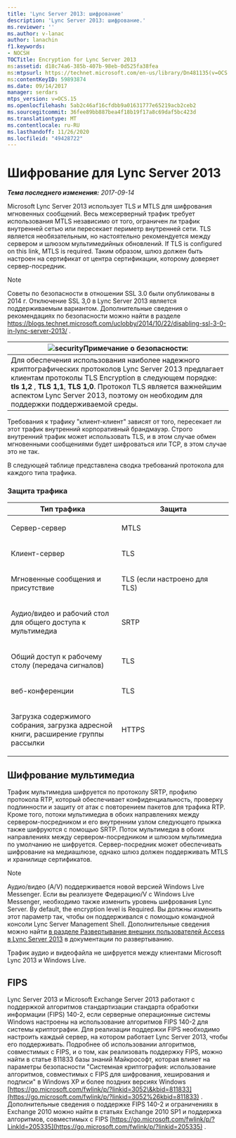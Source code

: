 ```yaml
---
title: 'Lync Server 2013: шифрование'
description: 'Lync Server 2013: шифрование.'
ms.reviewer: ''
ms.author: v-lanac
author: lanachin
f1.keywords:
- NOCSH
TOCTitle: Encryption for Lync Server 2013
ms:assetid: d18c74a6-385b-407b-98eb-0d525fa38fea
ms:mtpsurl: https://technet.microsoft.com/en-us/library/Dn481135(v=OCS.15)
ms:contentKeyID: 59893874
ms.date: 09/14/2017
manager: serdars
mtps_version: v=OCS.15
ms.openlocfilehash: 5ab2c46af16cfdbb9a01631777e65219acb2ceb2
ms.sourcegitcommit: 36fee89bb887bea4f18b19f17a8c69daf5bc423d
ms.translationtype: MT
ms.contentlocale: ru-RU
ms.lasthandoff: 11/26/2020
ms.locfileid: "49428722"
---
```

# <a name="encryption-for-lync-server-2013"></a>Шифрование для Lync Server 2013

<div data-xmlns="http://www.w3.org/1999/xhtml">

<div class="topic" data-xmlns="http://www.w3.org/1999/xhtml" data-msxsl="urn:schemas-microsoft-com:xslt" data-cs="https://msdn.microsoft.com/">

<div data-asp="https://msdn2.microsoft.com/asp">



</div>

<div id="mainSection">

<div id="mainBody">

<span> </span>

_**Тема последнего изменения:** 2017-09-14_

Microsoft Lync Server 2013 использует TLS и MTLS для шифрования мгновенных сообщений. Весь межсерверный трафик требует использования MTLS независимо от того, ограничен ли трафик внутренней сетью или пересекает периметр внутренней сети. TLS является необязательным, но настоятельно рекомендуется между сервером и шлюзом мультимедийных обновлений. If TLS is configured on this link, MTLS is required. Таким образом, шлюз должен быть настроен на сертификат от центра сертификации, которому доверяет сервер-посредник.

<div>


> [!NOTE]  
> Советы по безопасности в отношении SSL 3.0 были опубликованы в 2014 г. Отключение SSL 3,0 в Lync Server 2013 является поддерживаемым вариантом. Дополнительные сведения о рекомендациях по безопасности можно найти в разделе <A class=uri href="https://blogs.technet.microsoft.com/uclobby/2014/10/22/disabling-ssl-3-0-in-lync-server-2013/">https://blogs.technet.microsoft.com/uclobby/2014/10/22/disabling-ssl-3-0-in-lync-server-2013/</A> .



</div>

<div>

<table>
<thead>
<tr class="header">
<th><img src="images/Gg398321.security(OCS.15).gif" title="разрешения" alt="security" />Примечание о безопасности:</th>
</tr>
</thead>
<tbody>
<tr class="odd">
<td>Для обеспечения использования наиболее надежного криптографических протоколов Lync Server 2013 предлагает клиентам протоколы TLS Encryption в следующем порядке: <strong>tls 1,2</strong> , <strong>TLS 1,1</strong>, <strong>TLS 1,0</strong>. Протокол TLS является важнейшим аспектом Lync Server 2013, поэтому он необходим для поддержки поддерживаемой среды.</td>
</tr>
</tbody>
</table>


</div>

Требования к трафику "клиент-клиент" зависят от того, пересекает ли этот трафик внутренний корпоративный брандмауэр. Строго внутренний трафик может использовать TLS, и в этом случае обмен мгновенными сообщениями будет шифроваться или TCP, в этом случае это не так.

В следующей таблице представлена сводка требований протокола для каждого типа трафика.

### <a name="traffic-protection"></a>Защита трафика

<table>
<colgroup>
<col style="width: 50%" />
<col style="width: 50%" />
</colgroup>
<thead>
<tr class="header">
<th>Тип трафика</th>
<th>Защита</th>
</tr>
</thead>
<tbody>
<tr class="odd">
<td><p>Сервер-сервер</p></td>
<td><p>MTLS</p></td>
</tr>
<tr class="even">
<td><p>Клиент-сервер</p></td>
<td><p>TLS</p></td>
</tr>
<tr class="odd">
<td><p>Мгновенные сообщения и присутствие</p></td>
<td><p>TLS (если настроено для TLS)</p></td>
</tr>
<tr class="even">
<td><p>Аудио/видео и рабочий стол для общего доступа к мультимедиа</p></td>
<td><p>SRTP</p></td>
</tr>
<tr class="odd">
<td><p>Общий доступ к рабочему столу (передача сигналов)</p></td>
<td><p>TLS</p></td>
</tr>
<tr class="even">
<td><p>веб-конференции</p></td>
<td><p>TLS</p></td>
</tr>
<tr class="odd">
<td><p>Загрузка содержимого собрания, загрузка адресной книги, расширение группы рассылки</p></td>
<td><p>HTTPS</p></td>
</tr>
</tbody>
</table>


<div>

## <a name="media-encryption"></a>Шифрование мультимедиа

Трафик мультимедиа шифруется по протоколу SRTP, профилю протокола RTP, который обеспечивает конфиденциальность, проверку подлинности и защиту от атак с повторением пакетов для трафика RTP. Кроме того, потоки мультимедиа в обоих направлениях между сервером-посредником и его внутренним узлом следующего прыжка также шифруются с помощью SRTP. Поток мультимедиа в обоих направлениях между сервером-посредником и шлюзом мультимедиа по умолчанию не шифруется. Сервер-посредник может обеспечивать шифрование на медиашлюзе, однако шлюз должен поддерживать MTLS и хранилище сертификатов.

<div>


> [!NOTE]  
> Аудио/видео (A/V) поддерживается новой версией Windows Live Messenger. Если вы реализуете Федерацию/V с Windows Live Messenger, необходимо также изменить уровень шифрования Lync Server. By default, the encryption level is Required. Вы должны изменить этот параметр так, чтобы он поддерживался с помощью командной консоли Lync Server Management Shell. Дополнительные сведения можно найти <A href="lync-server-2013-deploying-external-user-access.md">в разделе Развертывание внешних пользователей Access в Lync Server 2013</A> в документации по развертыванию.



</div>

Трафик аудио и видеофайла не шифруется между клиентами Microsoft Lync 2013 и Windows Live.

</div>

<div>

## <a name="fips"></a>FIPS

Lync Server 2013 и Microsoft Exchange Server 2013 работают с поддержкой алгоритмов стандартизации стандарта обработки информации (FIPS) 140-2, если серверные операционные системы Windows настроены на использование алгоритмов FIPS 140-2 для системы криптографии. Для реализации поддержки FIPS необходимо настроить каждый сервер, на котором работает Lync Server 2013, чтобы его поддерживать. Подробнее об использовании алгоритмов, совместимых с FIPS, и о том, как реализовать поддержку FIPS, можно найти в статье 811833 базы знаний Майкрософт, которая влияет на параметры безопасности "Системная криптография: использование алгоритмов, совместимых с FIPS для шифрования, хеширования и подписи" в Windows XP и более поздних версиях Windows [https://go.microsoft.com/fwlink/p/?linkid=3052\&kbid=811833](https://go.microsoft.com/fwlink/p/?linkid=3052%26kbid=811833) . Дополнительные сведения о поддержке FIPS 140-2 и ограничениях в Exchange 2010 можно найти в статьях Exchange 2010 SP1 и поддержка алгоритмов, совместимых с FIPS [https://go.microsoft.com/fwlink/p/?LinkId=205335](https://go.microsoft.com/fwlink/p/?linkid=205335) .

</div>

</div>

<span> </span>

</div>

</div>

</div>

